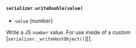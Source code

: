 #### `serializer.writeDouble(value)`

* `value` {number}

Write a JS `number` value.
For use inside of a custom [`serializer._writeHostObject()`][].
